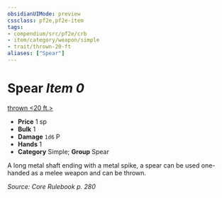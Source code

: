 ```yaml
---
obsidianUIMode: preview
cssclass: pf2e,pf2e-item
tags:
- compendium/src/pf2e/crb
- item/category/weapon/simple
- trait/thrown-20-ft
aliases: ["Spear"]
---
```

# Spear *Item 0*  
[thrown <20 ft.>](../../../rules/traits/thrown.md)  

- **Price** 1 sp
- **Bulk** 1
- **Damage** `1d6` P
- **Hands** 1
- **Category** Simple; **Group** Spear 

A long metal shaft ending with a metal spike, a spear can be used one-handed as a melee weapon and can be thrown.

*Source: Core Rulebook p. 280*